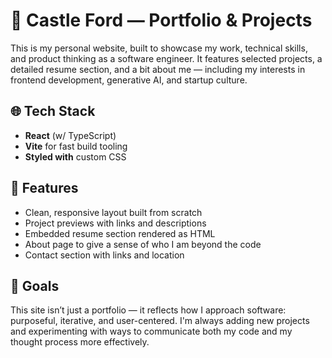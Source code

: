 # 🧠 Castle Ford — Portfolio & Projects

This is my personal website, built to showcase my work, technical skills, and product thinking as a software engineer. It features selected projects, a detailed resume section, and a bit about me — including my interests in frontend development, generative AI, and startup culture.

## 🌐 Tech Stack

- **React** (w/ TypeScript)
- **Vite** for fast build tooling
- **Styled with** custom CSS

## 💼 Features

- Clean, responsive layout built from scratch
- Project previews with links and descriptions
- Embedded resume section rendered as HTML
- About page to give a sense of who I am beyond the code
- Contact section with links and location

## 🚀 Goals

This site isn’t just a portfolio — it reflects how I approach software: purposeful, iterative, and user-centered. I'm always adding new projects and experimenting with ways to communicate both my code and my thought process more effectively.
